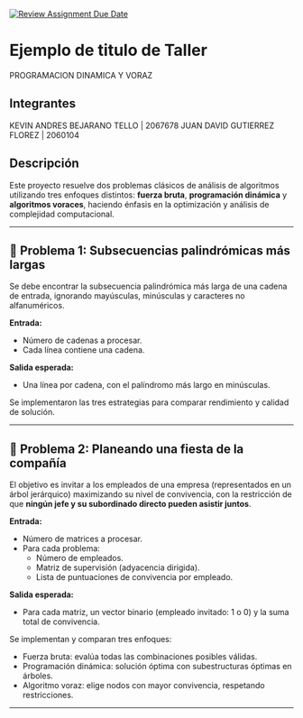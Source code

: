 [![Review Assignment Due Date](https://classroom.github.com/assets/deadline-readme-button-22041afd0340ce965d47ae6ef1cefeee28c7c493a6346c4f15d667ab976d596c.svg)](https://classroom.github.com/a/kKWtV-CB)
# Ejemplo de titulo de Taller
PROGRAMACION DINAMICA Y VORAZ
## Integrantes

KEVIN ANDRES BEJARANO TELLO | 2067678
JUAN DAVID GUTIERREZ FLOREZ | 2060104


## Descripción


Este proyecto resuelve dos problemas clásicos de análisis de algoritmos utilizando tres enfoques distintos: **fuerza bruta**, **programación dinámica** y **algoritmos voraces**, haciendo énfasis en la optimización y análisis de complejidad computacional.

---

## 🧠 Problema 1: Subsecuencias palindrómicas más largas

Se debe encontrar la subsecuencia palindrómica más larga de una cadena de entrada, ignorando mayúsculas, minúsculas y caracteres no alfanuméricos.

**Entrada:**  
- Número de cadenas a procesar.  
- Cada línea contiene una cadena.

**Salida esperada:**  
- Una línea por cadena, con el palíndromo más largo en minúsculas.

Se implementaron las tres estrategias para comparar rendimiento y calidad de solución.

---

## 🎉 Problema 2: Planeando una fiesta de la compañía

El objetivo es invitar a los empleados de una empresa (representados en un árbol jerárquico) maximizando su nivel de convivencia, con la restricción de que **ningún jefe y su subordinado directo pueden asistir juntos**.

**Entrada:**  
- Número de matrices a procesar.  
- Para cada problema:
  - Número de empleados.
  - Matriz de supervisión (adyacencia dirigida).
  - Lista de puntuaciones de convivencia por empleado.

**Salida esperada:**  
- Para cada matriz, un vector binario (empleado invitado: 1 o 0) y la suma total de convivencia.

Se implementan y comparan tres enfoques:
- Fuerza bruta: evalúa todas las combinaciones posibles válidas.
- Programación dinámica: solución óptima con subestructuras óptimas en árboles.
- Algoritmo voraz: elige nodos con mayor convivencia, respetando restricciones.

---




